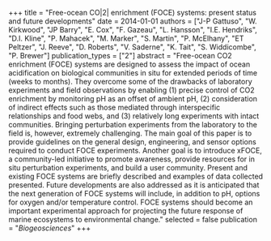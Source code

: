 +++
title = "Free-ocean CO|2| enrichment (FOCE) systems: present status and future developments"
date = 2014-01-01
authors = ["J-P Gattuso", "W. Kirkwood", "JP Barry", "E. Cox", "F. Gazeau", "L. Hansson", "I.E. Hendriks", "D.I. Kline", "P. Mahacek", "M. Marker", "S. Martin", "P. McElhany", "ET Peltzer", "J. Reeve", "D. Roberts", "V. Saderne", "K. Tait", "S. Widdicombe", "P. Brewer"]
publication_types = ["2"]
abstract = "Free-ocean CO2 enrichment (FOCE) systems are designed to assess the impact of ocean acidification on biological communities in situ for extended periods of time (weeks to months). They overcome some of the drawbacks of laboratory experiments and field observations by enabling (1) precise control of CO2 enrichment by monitoring pH as an offset of ambient pH, (2) consideration of indirect effects such as those mediated through interspecific relationships and food webs, and (3) relatively long experiments with intact communities. Bringing perturbation experiments from the laboratory to the field is, however, extremely challenging. The main goal of this paper is to provide guidelines on the general design, engineering, and sensor options required to conduct FOCE experiments. Another goal is to introduce xFOCE, a community-led initiative to promote awareness, provide resources for in situ perturbation experiments, and build a user community. Present and existing FOCE systems are briefly described and examples of data collected presented. Future developments are also addressed as it is anticipated that the next generation of FOCE systems will include, in addition to pH, options for oxygen and/or temperature control. FOCE systems should become an important experimental approach for projecting the future response of marine ecosystems to environmental change."
selected = false
publication = "*Biogeosciences*"
+++

